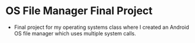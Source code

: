 # OS File Manager Final Project
- Final project for my operating systems class where I created an Android OS file manager which uses multiple system calls.
